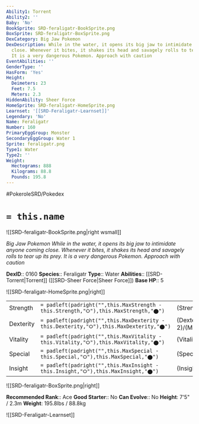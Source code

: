 ```yaml
---
Ability1: Torrent
Ability2: ''
Baby: 'No'
BookSprite: SRD-feraligatr-BookSprite.png
BoxSprite: SRD-feraligatr-BoxSprite.png
DexCategory: Big Jaw Pokemon
DexDescription: While in the water, it opens its big jaw to intimidate anyone coming
  close. Whenever it bites, it shakes its head and savagely rolls to tear up its prey.
  It is a very dangerous Pokemon. Approach with caution
EventAbilities: ''
GenderType: ''
HasForm: 'Yes'
Height:
  Deimeters: 23
  Feet: 7.5
  Meters: 2.3
HiddenAbility: Sheer Force
HomeSprite: SRD-feraligatr-HomeSprite.png
Learnset: '[[SRD-Feraligatr-Learnset]]'
Legendary: 'No'
Name: Feraligatr
Number: 160
PrimaryEggGroup: Monster
SecondaryEggGroup: Water 1
Sprite: feraligatr.png
Type1: Water
Type2: ''
Weight:
  Hectograms: 888
  Kilograms: 88.8
  Pounds: 195.8
---
```


#PokeroleSRD/Pokedex

# `= this.name`

![[SRD-feraligatr-BookSprite.png|right wsmall]]

*Big Jaw Pokemon*
*While in the water, it opens its big jaw to intimidate anyone coming close. Whenever it bites, it shakes its head and savagely rolls to tear up its prey. It is a very dangerous Pokemon. Approach with caution*

**DexID**:: 0160
**Species**:: Feraligatr
**Type**:: Water
**Abilities**:: [[SRD-Torrent|Torrent]] ([[SRD-Sheer Force|Sheer Force]])
**Base HP**:: 5

![[SRD-feraligatr-HomeSprite.png|right]]

|           |                                                                                        |                                          |
| --------- | -------------------------------------------------------------------------------------- | ---------------------------------------- |
| Strength  | `= padleft(padright("",this.MaxStrength - this.Strength,"⭘"),this.MaxStrength,"⬤")`    | (Strength::3)/(MaxStrength::6)   |
| Dexterity | `= padleft(padright("",this.MaxDexterity - this.Dexterity,"⭘"),this.MaxDexterity,"⬤")` | (Dexterity:: 2)/(MaxDexterity::5) |
| Vitality  | `= padleft(padright("",this.MaxVitality - this.Vitality,"⭘"),this.MaxVitality,"⬤")`    | (Vitality::3)/(MaxVitality::6)   |
| Special   | `= padleft(padright("",this.MaxSpecial - this.Special,"⭘"),this.MaxSpecial,"⬤")`       | (Special::2)/(MaxSpecial::5)     |
| Insight   | `= padleft(padright("",this.MaxInsight - this.Insight,"⭘"),this.MaxInsight,"⬤")`       | (Insight::2)/(MaxInsight::5)     |

![[SRD-feraligatr-BoxSprite.png|right]]

**Recommended Rank**:: Ace
**Good Starter**:: No
**Can Evolve**:: No
**Height**: 7'5" / 2.3m
**Weight**: 195.8lbs / 88.8kg

![[SRD-Feraligatr-Learnset]]